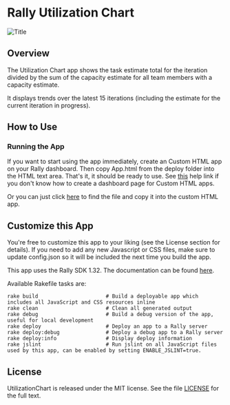 Rally Utilization Chart
============

![Title](https://raw.github.com/RallyApps/UtilizationChart/master/screenshots/title-screenshot.png)

## Overview

The Utilization Chart app shows the task estimate total for the iteration divided by the sum of the capacity estimate for all team members with a capacity estimate.

It displays trends over the latest 15 iterations (including the estimate for the current iteration in progress).

## How to Use

### Running the App

If you want to start using the app immediately, create an Custom HTML app on your Rally dashboard. Then copy App.html from the deploy folder into the HTML text area. That's it, it should be ready to use. See [this](http://www.rallydev.com/help/use_apps#create) help link if you don't know how to create a dashboard page for Custom HTML apps.

Or you can just click [here](https://raw.github.com/RallyApps/UtilizationChart/master/deploy/App.html) to find the file and copy it into the custom HTML app.

## Customize this App

You're free to customize this app to your liking (see the License section for details). If you need to add any new Javascript or CSS files, make sure to update config.json so it will be included the next time you build the app.

This app uses the Rally SDK 1.32. The documentation can be found [here](http://developer.rallydev.com/help/app-sdk). 

Available Rakefile tasks are:

    rake build                      # Build a deployable app which includes all JavaScript and CSS resources inline
    rake clean                      # Clean all generated output
    rake debug                      # Build a debug version of the app, useful for local development
    rake deploy                     # Deploy an app to a Rally server
    rake deploy:debug               # Deploy a debug app to a Rally server
    rake deploy:info                # Display deploy information
    rake jslint                     # Run jslint on all JavaScript files used by this app, can be enabled by setting ENABLE_JSLINT=true.

## License

UtilizationChart is released under the MIT license.  See the file [LICENSE](https://raw.github.com/RallyApps/UtilizationChart/master/LICENSE) for the full text.